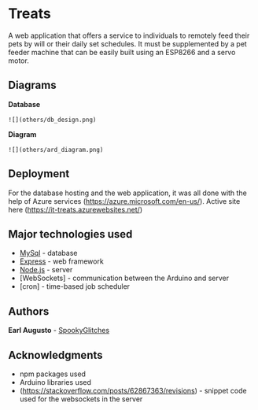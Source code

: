 # Treats

A web application that offers a service to individuals to remotely feed their pets by will or their daily set schedules. It must be supplemented by a pet feeder machine that can be easily built using an ESP8266 and a servo motor. 

## Diagrams

**Database**


    ![](others/db_design.png)

**Diagram**


    ![](others/ard_diagram.png)


## Deployment

For the database hosting and the web application, it was all done with the help of Azure services (https://azure.microsoft.com/en-us/).
Active site here (https://it-treats.azurewebsites.net/)

## Major technologies used

* [MySql](https://www.mysql.com/) - database
* [Express](https://expressjs.com/) - web framework
* [Node.js](https://nodejs.org/en/) - server
* [WebSockets] - communication between the Arduino and server
* [cron] - time-based job scheduler 

## Authors

**Earl Augusto**  - [SpookyGlitches](https://github.com/SpookyGlitches)

## Acknowledgments

* npm packages used
* Arduino libraries used
* (https://stackoverflow.com/posts/62867363/revisions) - snippet code used for the websockets in the server